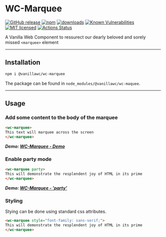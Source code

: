 <h1>WC-Marquee</h1>

[![GitHub release](https://img.shields.io/github/v/release/vanillawc/wc-marquee.svg)](https://github.com/vanillawc/wc-marquee/releases)
[![npm](https://badgen.net/npm/v/@vanillawc/wc-marquee)](https://www.npmjs.com/package/@vanillawc/wc-marquee)
[![downloads](https://badgen.net/npm/dt/@vanillawc/wc-marquee)](https://www.npmjs.com/package/@vanillawc/wc-marquee)
[![Known Vulnerabilities](https://snyk.io/test/npm/@vanillawc/wc-marquee/badge.svg)](https://snyk.io/test/npm/@vanillawc/wc-marquee)
[![MIT licensed](https://img.shields.io/badge/license-MIT-blue.svg)](https://raw.githubusercontent.com/vanillawc/wc-marquee/master/LICENSE)
[![Actions Status](https://github.com/vanillawc/wc-marquee/workflows/Release/badge.svg)](https://github.com/vanillawc/wc-marquee/actions)

A Vanilla Web Component to ressurect our dearly beloved and sorely missed `<marquee>` element

 <!-- TODO: Add video graphic here -->

-----

## Installation

```sh
npm i @vanillawc/wc-marquee
```

The package can be found in `node_modules/@vanillawc/wc-maquee`.

-----

## Usage

### Add some content to the body of the marquee

```html
<wc-marquee>
This text will marquee across the screen
</wc-marquee>
```

***Demo: [WC-Marquee - Demo][]***

### Enable party mode

```html
<wc-marquee party>
This will demonstrate the resplendent joy of HTML in its prime
</wc-marquee>
```

***Demo: [WC-Marquee - 'party'][]***

### Styling

Stying can be done using standard css attributes.

```html
<wc-marquee style="font-family: sans-serif;">
This will demonstrate the resplendent joy of HTML in its prime
</wc-marquee>
```

[WC-Marquee - Demo]: https://vanillawc.github.io/wc-marquee/demo/basic-usage.html
[WC-Marquee - 'party']: https://vanillawc.github.io/wc-marquee/demo/party-attribute.html